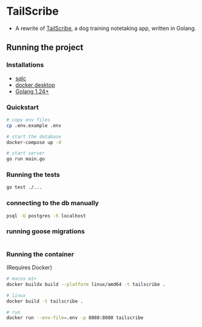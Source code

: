 # TailScribe

- A rewrite of [TailScribe](https://www.tailscribe.com/), a dog training notetaking app, written in Golang.

## Running the project

### Installations
- [sqlc](https://docs.sqlc.dev/en/stable/overview/install.html)
- [docker desktop](https://docs.docker.com/desktop/)
- [Golang 1.24+](https://go.dev/doc/install)

### Quickstart
```bash
# copy env files
cp .env.example .env

# start the database
docker-compose up -d

# start server
go run main.go
```

### Running the tests
```bash
go test ./...
```

### connecting to the db manually
```bash
psql -U postgres -h localhost
```

### running goose migrations
```bash

```

### Running the container
(Requires Docker)

```bash
# macos m1+
docker buildx build --platform linux/amd64 -t tailscribe .

# linux
docker build -t tailscribe .

# run
docker run --env-file=.env -p 8080:8080 tailscribe
```